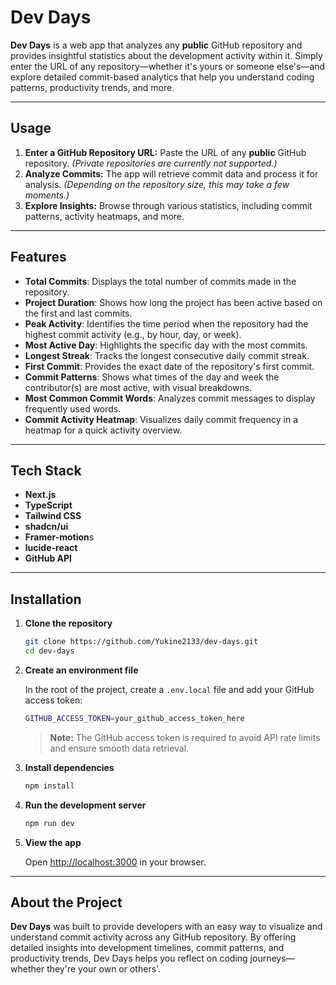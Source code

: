# Dev Days

**Dev Days** is a web app that analyzes any **public** GitHub repository and provides insightful statistics about the development activity within it. Simply enter the URL of any repository—whether it's yours or someone else's—and explore detailed commit-based analytics that help you understand coding patterns, productivity trends, and more.

---

## Usage

1. **Enter a GitHub Repository URL:** Paste the URL of any **public** GitHub repository. _(Private repositories are currently not supported.)_
2. **Analyze Commits:** The app will retrieve commit data and process it for analysis. _(Depending on the repository size, this may take a few moments.)_
3. **Explore Insights:** Browse through various statistics, including commit patterns, activity heatmaps, and more.

---

## Features

- **Total Commits**: Displays the total number of commits made in the repository.
- **Project Duration**: Shows how long the project has been active based on the first and last commits.
- **Peak Activity**: Identifies the time period when the repository had the highest commit activity (e.g., by hour, day, or week).
- **Most Active Day**: Highlights the specific day with the most commits.
- **Longest Streak**: Tracks the longest consecutive daily commit streak.
- **First Commit**: Provides the exact date of the repository's first commit.
- **Commit Patterns**: Shows what times of the day and week the contributor(s) are most active, with visual breakdowns.
- **Most Common Commit Words**: Analyzes commit messages to display frequently used words.
- **Commit Activity Heatmap**: Visualizes daily commit frequency in a heatmap for a quick activity overview.

---

## Tech Stack

- **Next.js**
- **TypeScript**
- **Tailwind CSS**
- **shadcn/ui**
- **Framer-motion**s
- **lucide-react**
- **GitHub API**

---

## Installation

1. **Clone the repository**

   ```bash
   git clone https://github.com/Yukine2133/dev-days.git
   cd dev-days
   ```

2. **Create an environment file**

   In the root of the project, create a `.env.local` file and add your GitHub access token:

   ```bash
   GITHUB_ACCESS_TOKEN=your_github_access_token_here
   ```

   > **Note:** The GitHub access token is required to avoid API rate limits and ensure smooth data retrieval.

3. **Install dependencies**

   ```bash
   npm install
   ```

4. **Run the development server**

   ```bash
   npm run dev
   ```

5. **View the app**

   Open [http://localhost:3000](http://localhost:3000) in your browser.

---



## About the Project

**Dev Days** was built to provide developers with an easy way to visualize and understand commit activity across any GitHub repository. By offering detailed insights into development timelines, commit patterns, and productivity trends, Dev Days helps you reflect on coding journeys—whether they're your own or others'.
